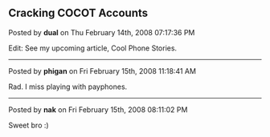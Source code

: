 ## Cracking COCOT Accounts
Posted by **dual** on Thu February 14th, 2008 07:17:36 PM

Edit: See my upcoming article, Cool Phone Stories.

--------------------------------------------------------------------------------

Posted by **phigan** on Fri February 15th, 2008 11:18:41 AM

Rad. I miss playing with payphones.

--------------------------------------------------------------------------------

Posted by **nak** on Fri February 15th, 2008 08:11:02 PM

Sweet bro :)
